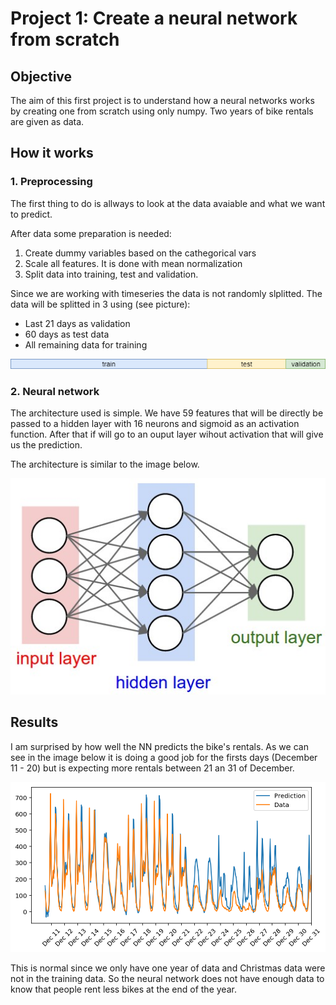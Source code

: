 # **Project 1:** Create a neural network from scratch
## Objective
The aim of this first project is to understand how a neural networks works by creating one from scratch using only numpy. Two years of bike rentals are given as data.

## How it works
### 1. Preprocessing
The first thing to do is allways to look at the data avaiable and what we want to predict.

After data some preparation is needed:
1. Create dummy variables based on the cathegorical vars
2. Scale all features. It is done with mean normalization
3. Split data into training, test and validation.


Since we are working with timeseries the data is not randomly slplitted. The data will be splitted in 3 using (see picture):
* Last 21 days as validation
* 60 days as test data
* All remaining data for training

![predictions](assets/train_test_val.png)

### 2. Neural network
The architecture used is simple. We have 59 features that will be directly be passed to a hidden layer with 16 neurons and sigmoid as an activation function. After that if will go to an ouput layer wihout activation that will give us the prediction.

The architecture is similar to the image below.

![predictions](assets/neural_network_diagram.png)

## Results
I am surprised by how well the NN predicts the bike's rentals. As we can see in the image below it is doing a good job for the firsts days (December 11 - 20) but is expecting more rentals between 21 an 31 of December.

![predictions](assets/predictions.png)

This is normal since we only have one year of data and Christmas data were not in the training data. So the neural network does not have enough data to know that people rent less bikes at the end of the year.